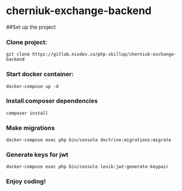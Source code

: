 # cherniuk-exchange-backend

##Set up the project

### Clone project:
```
git clone https://gitlab.nixdev.co/php-skillup/cherniuk-exchange-backend
```

### Start docker container:
```
docker-compose up -d
```
### Install composer dependencies
```
composer install
```
### Make migrations
```
docker-compose exec php bin/console doctrine:migrations:migrate
```
### Generate keys for jwt
```
docker-compose exec php bin/console lexik:jwt:generate-keypair
```
### Enjoy coding!